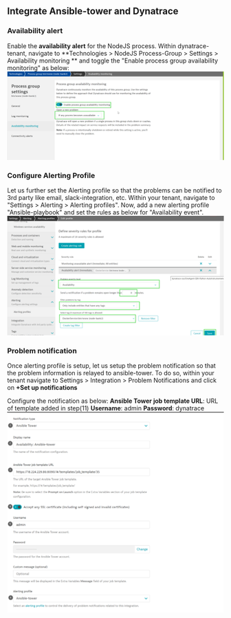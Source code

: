 ## Integrate Ansible-tower and Dynatrace

### Availability alert
Enable the **availability alert** for the NodeJS process. Within dynatrace-tenant, navigate to **Technologies > NodeJS Process-Group > Settings > Availability monitoring ** and toggle the "Enable process group availability monitoring" as below:
![Ansible-Docker](../../assets/images/availability-event.png)

### Configure Alerting Profile
Let us further set the Alerting profile so that the problems can be notified to 3rd party like email, slack-integration, etc.
Within your tenant, navigate to "Settings > Alerting > Alerting profiles". Now, add a new alerting profile "Ansible-playbook" and set the rules as below for
"Availability event".
![Ansible-Docker](../../assets/images/Alerting-profile-setup.png)

### Problem notification
Once alerting profile is setup, let us setup the problem notification so that the problem information is relayed to ansible-tower. To do so, within your tenant navigate to Settings > Integration > Problem Notifications and click on **+Set up notifications**

Configure the notification as below:
**Ansible Tower job template URL**: URL of template added in step(11)
**Username**: admin
**Password**: dynatrace
![Ansible-Docker](../../assets/images/Availibility-alerting-profile.png)

